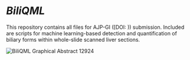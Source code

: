 # _BiliQML_

This repository contains all files for AJP-GI ([DOI: )) submission. Included are scripts for machine learning-based detection and quantification of biliary forms within whole-slide scanned liver sections. 


![BiliQML Graphical Abstract 12924](https://github.com/DominickHellen/BiliQML/assets/88243822/f2a039b3-bc1c-41a5-962d-0fe33c5af2b7)
